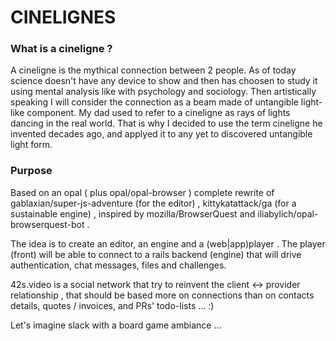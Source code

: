 # CINELIGNES

### What is a cineligne ?
A cineligne is the mythical connection between 2 people. As of today science doesn't have any device to show and then has choosen to study it using  mental analysis like with psychology and sociology. 
Then artistically speaking I will consider the connection as a beam made of untangible light-like component. 
My dad used to refer to a cineligne as rays of lights dancing in the real world. That is why I decided to use the term cineligne he invented decades ago, and applyed it to any yet to discovered untangible light form.

### Purpose

Based on an opal  ( plus  opal/opal-browser ) complete rewrite of gablaxian/super-js-adventure (for the editor) , kittykatattack/ga (for a sustainable engine) ,  inspired by mozilla/BrowserQuest and iliabylich/opal-browserquest-bot .

The idea is to create an editor, an engine and a (web|app)player . The player (front) will be able to connect to a rails backend (engine) that will drive authentication, chat messages, files and challenges.

42s.video is a social network that try to reinvent the client <-> provider relationship , that should be based more on connections than on contacts details, quotes / invoices,  and PRs' todo-lists ... :) 

Let's imagine slack with a board game ambiance ...
